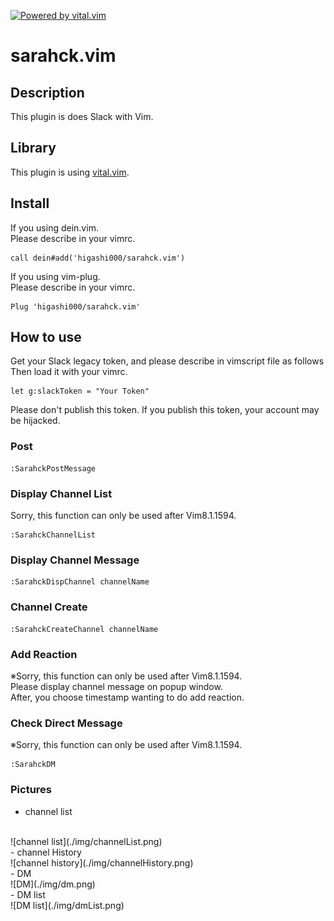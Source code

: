 [![Powered by vital.vim](https://img.shields.io/badge/powered%20by-vital.vim-80273f.svg)](https://github.com/vim-jp/vital.vim)

# sarahck.vim

## Description
This plugin is does Slack with Vim.<br>

## Library
This plugin is using [vital.vim](https://github.com/vim-jp/vital.vim).<br>

## Install
If you using dein.vim.<br>
Please describe in your vimrc.<br>
```
call dein#add('higashi000/sarahck.vim')
```

If you using vim-plug.<br>
Please describe in your vimrc.<br>
```
Plug 'higashi000/sarahck.vim'
```

## How to use
Get your Slack legacy token, and please describe in vimscript file as follows<br>
Then load it with your vimrc.<br>
```
let g:slackToken = "Your Token"
```
Please don't publish this token.
If you publish this token, your account may be hijacked.

### Post
```
:SarahckPostMessage
```

### Display Channel List
Sorry, this function can only be used after Vim8.1.1594.
```
:SarahckChannelList
```

### Display Channel Message
```
:SarahckDispChannel channelName
```

### Channel Create
```
:SarahckCreateChannel channelName
```

### Add Reaction
※Sorry, this function can only be used after Vim8.1.1594.<br>
Please display channel message on popup window.<br>
After, you choose timestamp wanting to do add reaction.<br>

### Check Direct Message
※Sorry, this function can only be used after Vim8.1.1594.<br>

```
:SarahckDM
```

### Pictures
- channel list
<br>
![channel list](./img/channelList.png)
<br>
- channel History
<br>
![channel history](./img/channelHistory.png)
<br>
- DM
<br>
![DM](./img/dm.png)
<br>
- DM list
<br>
![DM list](./img/dmList.png)
<br>
